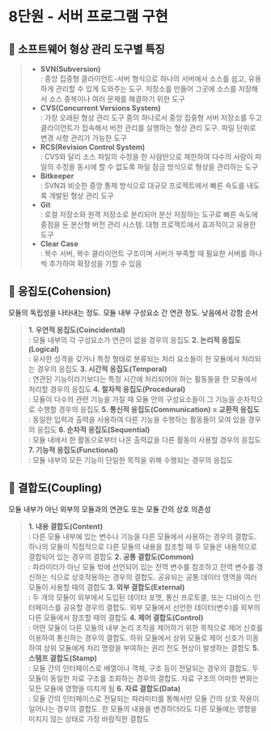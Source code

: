 # 8단원 - 서버 프로그램 구현

## 📌 소프트웨어 형상 관리 도구별 특징

> - **SVN(Subversion)**  
: 중앙 집중형 클라이언트-서버 형식으로 하나의 서버에서 소스를 쉽고, 유용하게 관리할 수 있게 도와주는 도구. 저장소를 만들어 그곳에 소스를 저장해서 소스 중복이나 여러 문제를 해결하기 위한 도구
> - **CVS(Concurrent Versions System)**  
: 가장 오래된 형상 관리 도구 중의 하나로서 중앙 집중형 서버 저장소를 두고 클라이언트가 접속해서 버전 관리를 실행하는 형상 관리 도구. 파일 단위로 변경 사항 관리가 가능한 도구
> - **RCS(Revision Control System)**  
: CVS와 달리 소스 파일의 수정을 한 사람만으로 제한하여 다수의 사람이 파일의 수정을 동시에 할 수 없도록 파일 잠금 방식으로 형상을 관리하는 도구
> - **Bitkeeper**  
: SVN과 비슷한 중앙 통제 방식으로 대규모 프로젝트에서 빠른 속도를 내도록 개발된 형상 관리 도구
> - **Git**  
: 로컬 저장소와 원격 저장소로 분리되어 분산 저장하는 도구로 빠른 속도에 중점을 둔 분산형 버전 관리 시스템. 대형 프로젝트에서 효과적이고 유용한 도구
> - **Clear Case**  
: 복수 서버, 복수 클라이언트 구조이며 서버가 부족할 때 필요한 서버를 하나씩 추가하여 확장성을 기할 수 있음

## 📌 응집도(Cohension)
모듈의 독립성을 나타내는 정도. 모듈 내부 구성요소 간 연관 정도. 낮음에서 강함 순서
> **1. 우연적 응집도(Coincidental)**  
: 모듈 내부의 각 구성요소가 연관이 없을 경우의 응집도
> **2. 논리적 응집도(Logical)**  
: 유사한 성격을 갖거나 특정 형태로 분류되는 처리 요소들이 한 모듈에서 처리되는 경우의 응집도
> **3. 시간적 응집도(Temporal)**  
: 연관된 기능이라기보다는 특정 시간에 처리되어야 하는 활동들을 한 모듈에서 처리할 경우의 응집도
> **4. 절차적 응집도(Procedural)**  
: 모듈이 다수의 관련 기능을 가질 때 모듈 안의 구성요소들이 그 기능을 순차적으로 수행할 경우의 응집도
> **5. 통신적 응집도(Communication) = 교환적 응집도**  
: 동일한 입력과 출력을 사용하여 다른 기능을 수행하는 활동들이 모여 있을 경우의 응집도
> **6. 순차적 응집도(Sequential)**  
: 모듈 내에서 한 활동으로부터 나온 출력값을 다른 활동이 사용할 경우의 응집도
> **7. 기능적 응집도(Functional)**  
: 모듈 내부의 모든 기능이 단일한 목적을 위해 수행되는 경우의 응집도

## 📌 결합도(Coupling)
모듈 내부가 아닌 외부의 모듈과의 연관도 또는 모듈 간의 상호 의존성
> **1. 내용 결합도(Content)**  
: 다른 모듈 내부에 있는 변수나 기능을 다른 모듈에서 사용하는 경우의 결합도. 하나의 모듈이 직접적으로 다른 모듈의 내용을 참조할 때 두 모듈은 내용적으로 결합되어 있는 경우의 결합도
> **2. 공통 결합도(Common)**  
: 파라미터가 아닌 모듈 밖에 선언되어 있는 전역 변수를 참조하고 전역 변수를 갱신하는 식으로 상호작용하는 경우의 결합도. 공유되는 공통 데이터 영역을 여러 모듈이 사용할 때의 결합도
> **3. 외부 결합도(External)**  
: 두 개의 모듈이 외부에서 도입된 데이터 포맷, 통신 프로토콜, 또는 디바이스 인터페이스를 공유할 경우의 결합도. 외부 모듈에서 선언한 데이터(변수)를 외부의 다른 모듈에서 참조할 때의 결합도
> **4. 제어 결합도(Control)**  
: 어떤 모듈이 다른 모듈의 내부 논리 조직을 제어하기 위한 목적으로 제어 신호를 이용하여 통신하는 경우의 결합도. 하위 모듈에서 상위 모듈로 제어 신호가 이동하여 상위 모듈에게 처리 명령을 부여하는 권리 전도 현상이 발생하는 결합도
> **5. 스탬프 결합도(Stamp)**  
: 모듈 간의 인터페이스로 배열이나 객체, 구조 등이 전달되는 경우의 결합도. 두 모듈이 동일한 자료 구조를 조회하는 경우의 결합도. 자료 구조의 어떠한 변화는 모든 모듈에 영향을 미치게 됨
> **6. 자료 결합도(Data)**  
: 모듈 간의 인터페이스로 전달되는 파라미터를 통해서만 모듈 간의 상호 작용이 일어나는 경우의 결합도. 한 모듈의 내용을 변경하더라도 다른 모듈에는 영향을 미치지 않는 상태로 가장 바람직한 결합도